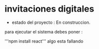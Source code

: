 <h1>invitaciones digitales</h1>

- estado del proyecto : En construccion.

para ejecutar el sistema debes poner :

'''npm install react'''
algo esta fallando

